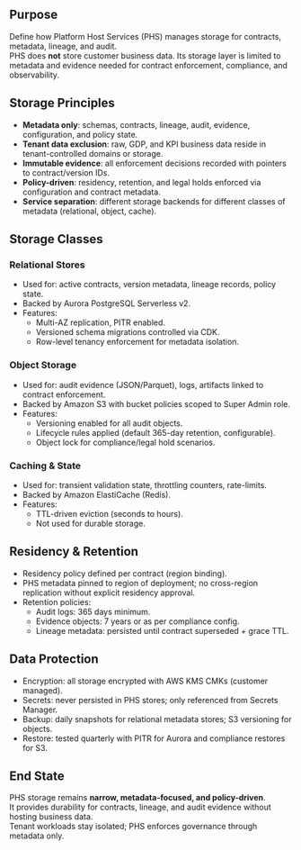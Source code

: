 ## Purpose
Define how Platform Host Services (PHS) manages storage for contracts, metadata, lineage, and audit.  
PHS does **not** store customer business data. Its storage layer is limited to metadata and evidence needed for contract enforcement, compliance, and observability.

## Storage Principles
- **Metadata only**: schemas, contracts, lineage, audit, evidence, configuration, and policy state.
- **Tenant data exclusion**: raw, GDP, and KPI business data reside in tenant-controlled domains or storage.
- **Immutable evidence**: all enforcement decisions recorded with pointers to contract/version IDs.
- **Policy-driven**: residency, retention, and legal holds enforced via configuration and contract metadata.
- **Service separation**: different storage backends for different classes of metadata (relational, object, cache).

## Storage Classes

### Relational Stores
- Used for: active contracts, version metadata, lineage records, policy state.
- Backed by Aurora PostgreSQL Serverless v2.
- Features:
  - Multi-AZ replication, PITR enabled.
  - Versioned schema migrations controlled via CDK.
  - Row-level tenancy enforcement for metadata isolation.

### Object Storage
- Used for: audit evidence (JSON/Parquet), logs, artifacts linked to contract enforcement.
- Backed by Amazon S3 with bucket policies scoped to Super Admin role.
- Features:
  - Versioning enabled for all audit objects.
  - Lifecycle rules applied (default 365-day retention, configurable).
  - Object lock for compliance/legal hold scenarios.

### Caching & State
- Used for: transient validation state, throttling counters, rate-limits.
- Backed by Amazon ElastiCache (Redis).
- Features:
  - TTL-driven eviction (seconds to hours).
  - Not used for durable storage.

## Residency & Retention
- Residency policy defined per contract (region binding).
- PHS metadata pinned to region of deployment; no cross-region replication without explicit residency approval.
- Retention policies:
  - Audit logs: 365 days minimum.
  - Evidence objects: 7 years or as per compliance config.
  - Lineage metadata: persisted until contract superseded + grace TTL.

## Data Protection
- Encryption: all storage encrypted with AWS KMS CMKs (customer managed).
- Secrets: never persisted in PHS stores; only referenced from Secrets Manager.
- Backup: daily snapshots for relational metadata stores; S3 versioning for objects.
- Restore: tested quarterly with PITR for Aurora and compliance restores for S3.

## End State
PHS storage remains **narrow, metadata-focused, and policy-driven**.  
It provides durability for contracts, lineage, and audit evidence without hosting business data.  
Tenant workloads stay isolated; PHS enforces governance through metadata only.